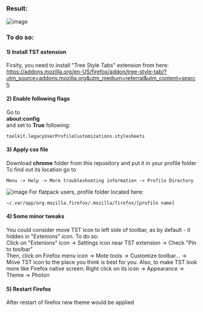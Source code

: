 ### Result:
![image](https://user-images.githubusercontent.com/36964755/218855206-bd8e25e5-76e1-40f5-9c44-3d250534c16e.png)

### To do so:
#### 1) Install TST extension
Firslty, you need to install "Tree Style Tabs" extension from here: <br/>
https://addons.mozilla.org/en-US/firefox/addon/tree-style-tab/?utm_source=addons.mozilla.org&utm_medium=referral&utm_content=search <br/>

#### 2) Enable following flags
Go to <br/>
**about:config** <br/>
and set to **True** following:
```
toolkit.legacyUserProfileCustomizations.stylesheets
```
#### 3) Apply css file
Download **chrome** folder from this repository and put it in your profile folder <br/> 
To find out its location go to 
```
Menu -> Help -> More troubleshooting information -> Profile Directory
```
![image](https://user-images.githubusercontent.com/36964755/218854530-459d4480-65b9-437e-8a4c-345e0e58b3bb.png)
For flatpack users, profile folder located here:
```
~/.var/app/org.mozilla.firefox/.mozilla/firefox/[profile name]
```
#### 4) Some minor tweaks
You could consider move TST icon to left side of toolbar, as by default - it hidden in "Extenions" icon. To do so: <br/>
Click on "Extenions" icon -> Settings icon near TST extension -> Check "Pin to toolbar" <br/>
Then, click on Firefox menu icon -> Mote tools -> Customize toolbar... -> Move TST icon to the place you think is best for you.
Also, to make TST look more like Firefox native screen:
Right click on its icon -> Appearance -> Theme -> Photon
#### 5) Restart Firefox
After restart of firefox new theme would be applied

